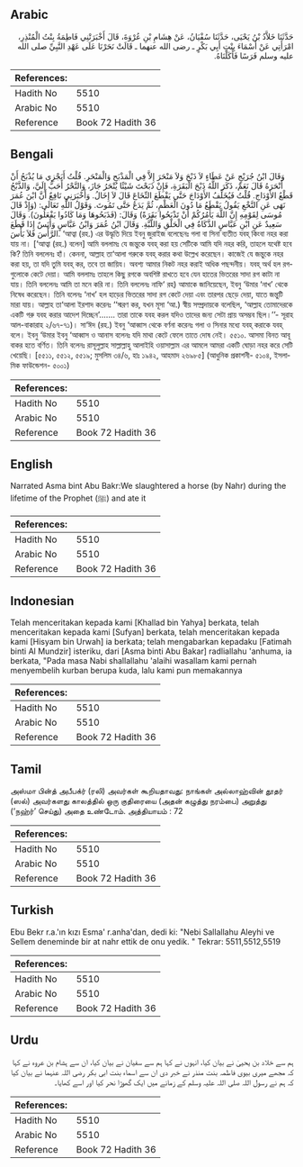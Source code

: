 ## Arabic


<div dir="rtl" lang="ar" style={{fontSize:'larger',backgroundColor:'#f8f9fa',padding:20}}>
حَدَّثَنَا خَلاَّدُ بْنُ يَحْيَى، حَدَّثَنَا سُفْيَانُ، عَنْ هِشَامِ بْنِ عُرْوَةَ، قَالَ أَخْبَرَتْنِي فَاطِمَةُ بِنْتُ الْمُنْذِرِ، امْرَأَتِي عَنْ أَسْمَاءَ بِنْتِ أَبِي بَكْرٍ ـ رضى الله عنهما ـ قَالَتْ نَحَرْنَا عَلَى عَهْدِ النَّبِيِّ صلى الله عليه وسلم فَرَسًا فَأَكَلْنَاهُ‏.‏
</div>
<div style={{backgroundColor:'#f8f9fa',padding:20, marginBottom: 10}}><table> <thead> <tr> <th>References:</th> <th></th> </tr> </thead> <tbody><tr><td>Hadith No</td><td>5510</td></tr><tr><td>Arabic No</td><td>5510</td></tr><tr><td>Reference</td><td>Book 72 Hadith 36</td></tr></tbody></table></div>

## Bengali


<div dir="ltr" lang="bn" style={{fontSize:'larger',backgroundColor:'#f8f9fa',padding:20}}>
وَقَالَ ابْنُ جُرَيْجٍ عَنْ عَطَاءٍ لاَ ذَبْحَ وَلاَ مَنْحَرَ إِلاَّ فِي الْمَذْبَحِ وَالْمَنْحَرِ. قُلْتُ أَيَجْزِي مَا يُذْبَحُ أَنْ أَنْحَرَهُ قَالَ نَعَمْ، ذَكَرَ اللَّهُ ذَبْحَ الْبَقَرَةِ، فَإِنْ ذَبَحْتَ شَيْئًا يُنْحَرُ جَازَ، وَالنَّحْرُ أَحَبُّ إِلَيَّ، وَالذَّبْحُ قَطْعُ الأَوْدَاجِ. قُلْتُ فَيُخَلِّفُ الأَوْدَاجَ حَتَّى يَقْطَعَ النِّخَاعَ قَالَ لاَ إِخَالُ. وَأَخْبَرَنِي نَافِعٌ أَنَّ ابْنَ عُمَرَ نَهَى عَنِ النَّخْعِ يَقُولُ يَقْطَعُ مَا دُونَ الْعَظْمِ، ثُمَّ يَدَعُ حَتَّى تَمُوتَ. وَقَوْلُ اللَّهِ تَعَالَى: (وَإِذْ قَالَ مُوسَى لِقَوْمِهِ إِنَّ اللَّهَ يَأْمُرُكُمْ أَنْ تَذْبَحُوا بَقَرَةً) وَقَالَ: (فَذَبَحُوهَا وَمَا كَادُوا يَفْعَلُونَ). وَقَالَ سَعِيدٌ عَنِ ابْنِ عَبَّاسٍ الذَّكَاةُ فِي الْحَلْقِ وَاللَّبَّةِ. وَقَالَ ابْنُ عُمَرَ وَابْنُ عَبَّاسٍ وَأَنَسٌ إِذَا قَطَعَ الرَّأْسَ فَلاَ بَأْسَ. ‘আত্বা (রহ.) এর উদ্ধৃতি দিয়ে ইবনু জুরাইজ বলেছেনঃ গলা বা সিনা ব্যতীত যবহ্ কিংবা নহর করা যায় না। [‘আত্বা (রহ.) বলেন] আমি বললামঃ যে জন্তুকে যবহ্ করা হয় সেটিকে আমি যদি নহর করি, তাহলে যথেষ্ট হবে কি? তিনি বললেনঃ হাঁ। কেননা, আল্লাহ তা‘আলা গরুকে যবহ্ করার কথা উল্লেখ করেছেন। কাজেই যে জন্তুকে নহর করা হয়, তা যদি তুমি যবহ্ কর, তবে তা জায়িয। অবশ্য আমার নিকট নহর করাই অধিক পছন্দনীয়। যবহ্ অর্থ হল রগগুলোকে কেটে দেয়া। আমি বললামঃ তাহলে কিছু রগকে অবশিষ্ট রাখতে হবে যেন হাতের ভিতরের সাদা রগ কাটা না যায়। তিনি বললেনঃ আমি তা মনে করি না। তিনি বললেনঃ নাফি‘ রহ) আমাকে জানিয়েছেন, ইবনু ‘উমার ‘নাখ’ থেকে নিষেধ করেছেন। তিনি বলেনঃ ‘নাখ’ হল হাড়ের ভিতরের সাদা রগ কেটে দেয়া এবং তারপর ছেড়ে দেয়া, যাতে জন্তুটি মারা যায়। আল্লাহ তা‘আলা ইরশাদ করেনঃ ‘‘স্মরণ কর, যখন মূসা ‘আ.) স্বীয় সম্প্রদায়কে বলেছিল, ‘আল্লাহ তোমাদেরকে একটি গরু যবহ করার আদেশ দিচ্ছেন’....... তারা তাকে যবহ করল যদিও তাদের জন্য সেটা প্রায় অসম্ভব ছিল।’’- সূরাহ আল-বাকারাহ ২/৬৭-৭১)। সা‘ঈদ (রহ.) ইবনু ‘আব্বাস থেকে বর্ণনা করেনঃ গলা ও সিনার মধ্যে যবহ্ করাকে যবহ্ বলে। ইবনু ‘উমার ইবনু ‘আব্বাস ও আনাস বলেনঃ যদি মাথা কেটে ফেলে তাতে দোষ নেই। ৫৫১০. আসমা বিনত আবূ বাকর হতে বর্ণিত। তিনি বলেনঃ রাসূলুল্লাহ সাল্লাল্লাহু আলাইহি ওয়াসাল্লাম এর আমলে আমরা একটি ঘোড়া নহর করে সেটি খেয়েছি। [৫৫১১, ৫৫১২, ৫৫১৯; মুসলিম ৩৪/৬, হাঃ ১৯৪২, আহমাদ ২৬৯৮৫] (আধুনিক প্রকাশনী- ৫১০৪, ইসলামিক ফাউন্ডেশন- ৫০০১)
</div>
<div style={{backgroundColor:'#f8f9fa',padding:20, marginBottom: 10}}><table> <thead> <tr> <th>References:</th> <th></th> </tr> </thead> <tbody><tr><td>Hadith No</td><td>5510</td></tr><tr><td>Arabic No</td><td>5510</td></tr><tr><td>Reference</td><td>Book 72 Hadith 36</td></tr></tbody></table></div>

## English


<div dir="ltr" lang="en" style={{fontSize:'larger',backgroundColor:'#f8f9fa',padding:20}}>
Narrated Asma bint Abu Bakr:We slaughtered a horse (by Nahr) during the lifetime of the Prophet (ﷺ) and ate it
</div>
<div style={{backgroundColor:'#f8f9fa',padding:20, marginBottom: 10}}><table> <thead> <tr> <th>References:</th> <th></th> </tr> </thead> <tbody><tr><td>Hadith No</td><td>5510</td></tr><tr><td>Arabic No</td><td>5510</td></tr><tr><td>Reference</td><td>Book 72 Hadith 36</td></tr></tbody></table></div>

## Indonesian


<div dir="ltr" lang="id" style={{fontSize:'larger',backgroundColor:'#f8f9fa',padding:20}}>
Telah menceritakan kepada kami [Khallad bin Yahya] berkata, telah menceritakan kepada kami [Sufyan] berkata, telah menceritakan kepada kami [Hisyam bin Urwah] ia berkata; telah mengabarkan kepadaku [Fatimah binti Al Mundzir] isteriku, dari [Asma binti Abu Bakar] radliallahu 'anhuma, ia berkata, "Pada masa Nabi shallallahu 'alaihi wasallam kami pernah menyembelih kurban berupa kuda, lalu kami pun memakannya
</div>
<div style={{backgroundColor:'#f8f9fa',padding:20, marginBottom: 10}}><table> <thead> <tr> <th>References:</th> <th></th> </tr> </thead> <tbody><tr><td>Hadith No</td><td>5510</td></tr><tr><td>Arabic No</td><td>5510</td></tr><tr><td>Reference</td><td>Book 72 Hadith 36</td></tr></tbody></table></div>

## Tamil


<div dir="ltr" lang="ta" style={{fontSize:'larger',backgroundColor:'#f8f9fa',padding:20}}>
அஸ்மா பின்த் அபீபக்ர் (ரலி) அவர்கள் கூறியதாவது: நாங்கள் அல்லாஹ்வின் தூதர் (ஸல்) அவர்களது காலத்தில் ஒரு குதிரையை (அதன் கழுத்து நரம்பை) அறுத்து (‘நஹ்ர்’ செய்து) அதை உண்டோம். அத்தியாயம் : 72
</div>
<div style={{backgroundColor:'#f8f9fa',padding:20, marginBottom: 10}}><table> <thead> <tr> <th>References:</th> <th></th> </tr> </thead> <tbody><tr><td>Hadith No</td><td>5510</td></tr><tr><td>Arabic No</td><td>5510</td></tr><tr><td>Reference</td><td>Book 72 Hadith 36</td></tr></tbody></table></div>

## Turkish


<div dir="ltr" lang="tr" style={{fontSize:'larger',backgroundColor:'#f8f9fa',padding:20}}>
Ebu Bekr r.a.'ın kızı Esma' r.anha'dan, dedi ki: "Nebi Sallallahu Aleyhi ve Sellem deneminde bir at nahr ettik de onu yedik. " Tekrar: 5511,5512,5519
</div>
<div style={{backgroundColor:'#f8f9fa',padding:20, marginBottom: 10}}><table> <thead> <tr> <th>References:</th> <th></th> </tr> </thead> <tbody><tr><td>Hadith No</td><td>5510</td></tr><tr><td>Arabic No</td><td>5510</td></tr><tr><td>Reference</td><td>Book 72 Hadith 36</td></tr></tbody></table></div>

## Urdu


<div dir="rtl" lang="ur" style={{fontSize:'larger',backgroundColor:'#f8f9fa',padding:20}}>
ہم سے خلاد بن یحییٰ نے بیان کیا، انہوں نے کہا ہم سے سفیان نے بیان کیا، ان سے ہشام بن عروہ نے کہا کہ مجھے میری بیوی فاطمہ بنت منذر نے خبر دی ان سے اسماء بنت ابی بکر رضی اللہ عنہما نے بیان کیا کہ ہم نے رسول اللہ صلی اللہ علیہ وسلم کے زمانے میں ایک گھوڑا نحر کیا اور اسے کھایا۔
</div>
<div style={{backgroundColor:'#f8f9fa',padding:20, marginBottom: 10}}><table> <thead> <tr> <th>References:</th> <th></th> </tr> </thead> <tbody><tr><td>Hadith No</td><td>5510</td></tr><tr><td>Arabic No</td><td>5510</td></tr><tr><td>Reference</td><td>Book 72 Hadith 36</td></tr></tbody></table></div>